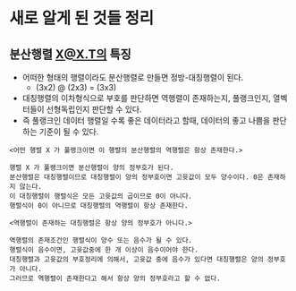 # 새로 알게 된 것들 정리

## 분산행렬 X@X.T의 특징
- 어떠한 형태의 행렬이라도 분산행렬로 만들면 정방-대칭행렬이 된다.
  - (3x2) @ (2x3) = (3x3)
- 대칭행렬의 이차형식으로 부호를 판단하면 역행렬이 존재하는지, 풀랭크인지, 열벡터들이 선형독립인지 판단할 수 있다.
- 즉 풀랭크인 데이터 행렬일 수록 좋은 데이터라고 할때, 데이터의 좋고 나쁨을 판단하는 기준이 될 수 있다. 
```
<어떤 행렬 X 가 풀랭크이면 이 행렬의 분산행렬의 역행렬은 항상 존재한다.>

행렬 X 가 풀랭크이면 분산행렬이 양의 정부호가 된다. 
분산행렬은 대칭행렬이므로 대칭행렬이 양의 정부호이면 고윳값이 모두 양수이다. 0은 존재하지 않는다.
이 대칭행렬이 행렬식은 모든 고윳값의 곱이므로 0이 아니다.
행렬식이 0이 아니므로 대칭행렬의 역행렬이 항상 존재한다.
```
```
<역행렬이 존재하는 대칭행렬은 항상 양의 정부호가 아니다.>

역행렬의 존재조건인 행렬식이 양수 또는 음수가 될 수 있다.
행렬식이 음수이면, 고윳값중에 한 개 이상이 음수이어야 한다.
대칭행렬과 고윳값의 부호정리에 의해서, 고윳값 중에 음수가 있다면 대칭행렬은 양의 정부호가 아니다.
그러므로 역행렬이 존재한다고 해서 항상 양의 정부호라고 할 수 없다.
```
